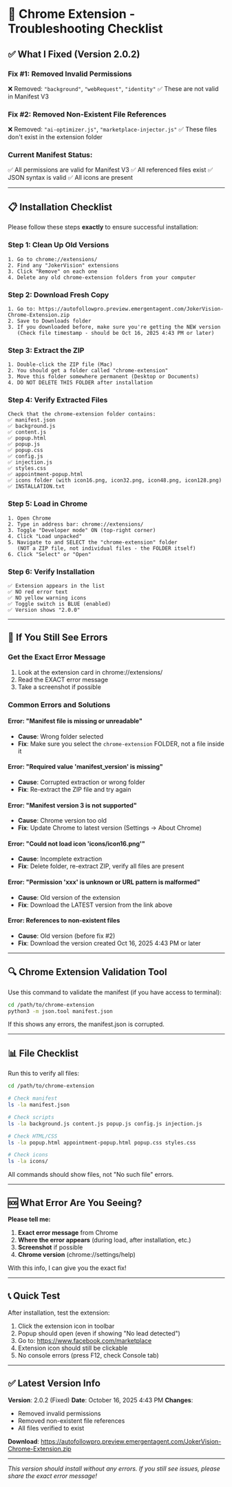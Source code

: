 # 🔧 Chrome Extension - Troubleshooting Checklist

## ✅ What I Fixed (Version 2.0.2)

### **Fix #1: Removed Invalid Permissions**
❌ Removed: `"background"`, `"webRequest"`, `"identity"`
✅ These are not valid in Manifest V3

### **Fix #2: Removed Non-Existent File References**
❌ Removed: `"ai-optimizer.js"`, `"marketplace-injector.js"`
✅ These files don't exist in the extension folder

### **Current Manifest Status:**
✅ All permissions are valid for Manifest V3
✅ All referenced files exist
✅ JSON syntax is valid
✅ All icons are present

---

## 📋 Installation Checklist

Please follow these steps **exactly** to ensure successful installation:

### **Step 1: Clean Up Old Versions**
```
1. Go to chrome://extensions/
2. Find any "JokerVision" extensions
3. Click "Remove" on each one
4. Delete any old chrome-extension folders from your computer
```

### **Step 2: Download Fresh Copy**
```
1. Go to: https://autofollowpro.preview.emergentagent.com/JokerVision-Chrome-Extension.zip
2. Save to Downloads folder
3. If you downloaded before, make sure you're getting the NEW version
   (Check file timestamp - should be Oct 16, 2025 4:43 PM or later)
```

### **Step 3: Extract the ZIP**
```
1. Double-click the ZIP file (Mac)
2. You should get a folder called "chrome-extension"
3. Move this folder somewhere permanent (Desktop or Documents)
4. DO NOT DELETE THIS FOLDER after installation
```

### **Step 4: Verify Extracted Files**
```
Check that the chrome-extension folder contains:
✅ manifest.json
✅ background.js
✅ content.js
✅ popup.html
✅ popup.js
✅ popup.css
✅ config.js
✅ injection.js
✅ styles.css
✅ appointment-popup.html
✅ icons folder (with icon16.png, icon32.png, icon48.png, icon128.png)
✅ INSTALLATION.txt
```

### **Step 5: Load in Chrome**
```
1. Open Chrome
2. Type in address bar: chrome://extensions/
3. Toggle "Developer mode" ON (top-right corner)
4. Click "Load unpacked"
5. Navigate to and SELECT the "chrome-extension" folder
   (NOT a ZIP file, not individual files - the FOLDER itself)
6. Click "Select" or "Open"
```

### **Step 6: Verify Installation**
```
✅ Extension appears in the list
✅ NO red error text
✅ NO yellow warning icons
✅ Toggle switch is BLUE (enabled)
✅ Version shows "2.0.0"
```

---

## 🚨 If You Still See Errors

### **Get the Exact Error Message**
1. Look at the extension card in chrome://extensions/
2. Read the EXACT error message
3. Take a screenshot if possible

### **Common Errors and Solutions**

#### **Error: "Manifest file is missing or unreadable"**
- **Cause**: Wrong folder selected
- **Fix**: Make sure you select the `chrome-extension` FOLDER, not a file inside it

#### **Error: "Required value 'manifest_version' is missing"**
- **Cause**: Corrupted extraction or wrong folder
- **Fix**: Re-extract the ZIP file and try again

#### **Error: "Manifest version 3 is not supported"**
- **Cause**: Chrome version too old
- **Fix**: Update Chrome to latest version (Settings → About Chrome)

#### **Error: "Could not load icon 'icons/icon16.png'"**
- **Cause**: Incomplete extraction
- **Fix**: Delete folder, re-extract ZIP, verify all files are present

#### **Error: "Permission 'xxx' is unknown or URL pattern is malformed"**
- **Cause**: Old version of the extension
- **Fix**: Download the LATEST version from the link above

#### **Error: References to non-existent files**
- **Cause**: Old version (before fix #2)
- **Fix**: Download the version created Oct 16, 2025 4:43 PM or later

---

## 🔍 Chrome Extension Validation Tool

Use this command to validate the manifest (if you have access to terminal):

```bash
cd /path/to/chrome-extension
python3 -m json.tool manifest.json
```

If this shows any errors, the manifest.json is corrupted.

---

## 📊 File Checklist

Run this to verify all files:

```bash
cd /path/to/chrome-extension

# Check manifest
ls -la manifest.json

# Check scripts
ls -la background.js content.js popup.js config.js injection.js

# Check HTML/CSS
ls -la popup.html appointment-popup.html popup.css styles.css

# Check icons
ls -la icons/
```

All commands should show files, not "No such file" errors.

---

## 🆘 What Error Are You Seeing?

**Please tell me:**

1. **Exact error message** from Chrome
2. **Where the error appears** (during load, after installation, etc.)
3. **Screenshot** if possible
4. **Chrome version** (chrome://settings/help)

With this info, I can give you the exact fix!

---

## 📞 Quick Test

After installation, test the extension:

1. Click the extension icon in toolbar
2. Popup should open (even if showing "No lead detected")
3. Go to: https://www.facebook.com/marketplace
4. Extension icon should still be clickable
5. No console errors (press F12, check Console tab)

---

## ✅ Latest Version Info

**Version**: 2.0.2 (Fixed)
**Date**: October 16, 2025 4:43 PM
**Changes**: 
- Removed invalid permissions
- Removed non-existent file references
- All files verified to exist

**Download**: https://autofollowpro.preview.emergentagent.com/JokerVision-Chrome-Extension.zip

---

*This version should install without any errors. If you still see issues, please share the exact error message!*
